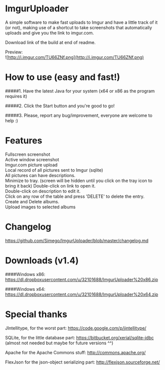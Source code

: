 ImgurUploader
=============

A simple software to make fast uploads to Imgur and have a little track of it (or not), making use of a shortcut to take screenshots that automatically uploads and give you the link to imgur.com.

Download link of the build at end of readme.

Preview:<br/>
![http://i.imgur.com/TU66ZNf.png](http://i.imgur.com/TU66ZNf.png)


How to use (easy and fast!)
============
#####1. Have the latest Java for your system (x64 or x86 as the program requires it)

#####2. Click the Start button and you're good to go!<br/>

#####3. Please, report any bug/improvement, everyone are welcome to help :)<br/>


Features
============
Fullscreen screenshot<br/>
Active window screenshot<br/>
Imgur.com picture upload<br/>
Local record of all pictures sent to Imgur (sqlite)<br/>
All pictures can have descriptions.<br/>
Minimize to tray. (screen will be hidden until you click on the tray icon to bring it back)
Double-click on link to open it.<br/>
Double-click on description to edit it.<br/>
Click on any row of the table and press 'DELETE' to delete the entry.<br/>
Create and Delete albums.<br/>
Upload images to selected albums<br/>


Changelog
============
https://github.com/Simego/ImgurUploader/blob/master/changelog.md


Downloads (v1.4)
============
####Windows x86: https://dl.dropboxusercontent.com/u/32101688/ImgurUploader%20x86.zip

####Windows x64: https://dl.dropboxusercontent.com/u/32101688/ImgurUploader%20x64.zip


Special thanks
===========
JIntellitype, for the worst part: https://code.google.com/p/jintellitype/

SQLite, for the little database part: https://bitbucket.org/xerial/sqlite-jdbc (almost not needed but maybe for future versions ^^)

Apache for the Apache Commons stuff: http://commons.apache.org/

FlexJson for the json-object serializing part: http://flexjson.sourceforge.net/
